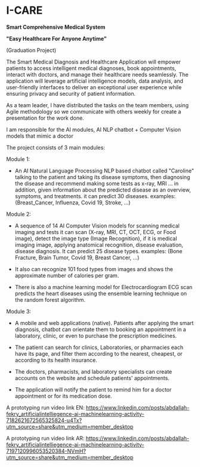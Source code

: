 # I-CARE
**Smart Comprehensive Medical System**

**"Easy Healthcare For Anyone Anytime"**

(Graduation Project)


The Smart Medical Diagnosis and Healthcare Application will empower patients to access intelligent medical diagnoses, book appointments, interact with doctors, and manage their healthcare needs seamlessly.
The application will leverage artificial intelligence models, data analysis, and user-friendly interfaces to deliver an exceptional user experience while ensuring privacy and security of patient information.

As a team leader, I have distributed the tasks on the team members, using Agile methodology so we communicate with others weekly for create a presentation for the work done.

I am responsible for the AI modules,
AI NLP chatbot + Computer Vision models that mimic a doctor

The project consists of 3 main modules:

Module 1: 
- An AI Natural Language Processing NLP based chatbot called "Caroline" talking to the patient and taking its disease symptoms, then diagnosing the disease and recommend making some tests as x-ray, MRI ... in addition, given information about the predicted disease as an overview, symptoms, and treatments.
it can predict 30 diseases.
examples: (Breast_Cancer, Influenza, Covid 19, Stroke, ...)

Module 2: 
- A sequence of 14 AI Computer Vision models for scanning medical imaging and tests it can scan (X-ray, MRI, CT, OCT, ECG, or Food image), detect the image type (Image Recognition), if it is medical imaging image, applying anatomical recognition, disease evaluation, disease diagnosis.
It can predict 25 disease types.
examples: (Bone Fracture, Brain Tumor, Covid 19, Breast Cancer, ...)

- It also can recognize 101 food types from images and shows the approximate number of calories per gram.

- There is also a machine learning model for Electrocardiogram ECG scan predicts the heart diseases using the ensemble learning technique on the random forest algorithm.

Module 3: 
- A mobile and web applications (native).
Patients after applying the smart diagnosis, chatbot can orientate them to booking an appointment in a laboratory, clinic, or even to purchase the prescription medicines.

- The patient can search for clinics, Laboratories, or pharmacies each have its page, and filter them according to the nearest, cheapest, or according to its health insurance.

- The doctors, pharmacists, and laboratory specialists can create accounts on the website and schedule patients' appointments.

- The application will notify the patient to remind him for a doctor appointment or for its medication dose.

A prototyping run video link EN: https://www.linkedin.com/posts/abdallah-fekry_artificialintelliegence-ai-machinelearning-activity-7182621672565325824-u4Tx?utm_source=share&utm_medium=member_desktop

A prototyping run video link AR: https://www.linkedin.com/posts/abdallah-fekry_artificialintelliegence-ai-machinelearning-activity-7197120996053520384-NVmH?utm_source=share&utm_medium=member_desktop
